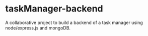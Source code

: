 # taskManager-backend
A collaborative project to build a backend of a task manager using node/express.js and mongoDB.
